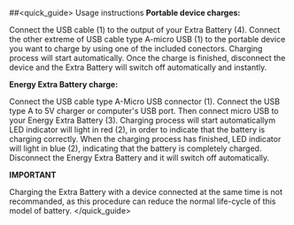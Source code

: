 ##<quick_guide> Usage instructions
**Portable device charges:**

Connect the USB cable (1) to the output of your Extra Battery (4). Connect the other extreme of USB cable type A-micro USB (1) to the portable device you want to charge by using one of the included conectors. Charging process will start automatically. Once the charge is finished, disconnect the device and the Extra Battery will switch off automatically and instantly.


**Energy Extra Battery charge:**

Connect the USB cable type A-Micro USB connector (1). Connect the USB type A to 5V charger or computer's USB port. Then connect micro USB to your Energy Extra Battery (3). Charging process will start automaticallym LED indicator will light in red (2), in order to indicate that the battery is charging correctly. When the charging process has finished, LED indicator will light in blue (2), indicating that the battery is completely charged. Disconnect the Energy Extra Battery and it will switch off automatically.


**IMPORTANT**

Charging the Extra Battery with a device connected at the same time is not recommanded, as this procedure can reduce the normal life-cycle of this model of battery.
</quick_guide>

